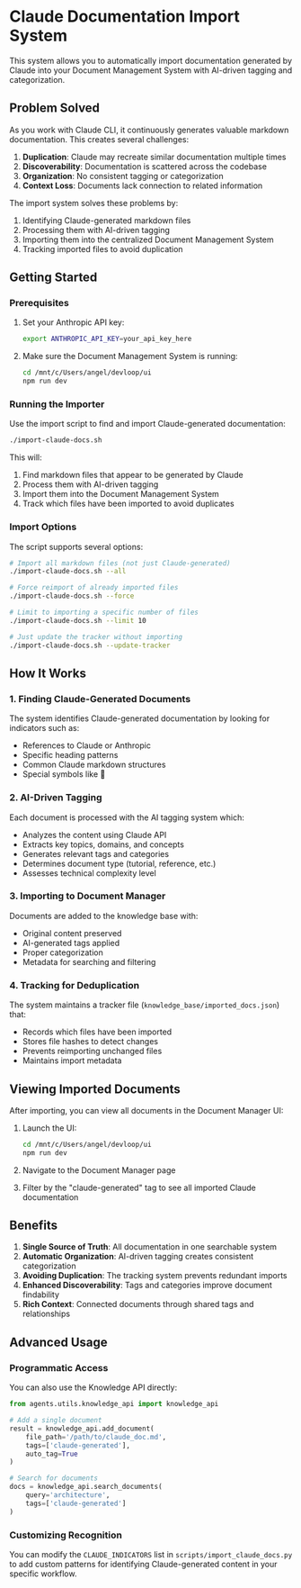 # Claude Documentation Import System

This system allows you to automatically import documentation generated by Claude into your Document Management System with AI-driven tagging and categorization.

## Problem Solved

As you work with Claude CLI, it continuously generates valuable markdown documentation. This creates several challenges:

1. **Duplication**: Claude may recreate similar documentation multiple times
2. **Discoverability**: Documentation is scattered across the codebase
3. **Organization**: No consistent tagging or categorization 
4. **Context Loss**: Documents lack connection to related information

The import system solves these problems by:

1. Identifying Claude-generated markdown files
2. Processing them with AI-driven tagging
3. Importing them into the centralized Document Management System
4. Tracking imported files to avoid duplication

## Getting Started

### Prerequisites

1. Set your Anthropic API key:
   ```bash
   export ANTHROPIC_API_KEY=your_api_key_here
   ```

2. Make sure the Document Management System is running:
   ```bash
   cd /mnt/c/Users/angel/devloop/ui
   npm run dev
   ```

### Running the Importer

Use the import script to find and import Claude-generated documentation:

```bash
./import-claude-docs.sh
```

This will:
1. Find markdown files that appear to be generated by Claude
2. Process them with AI-driven tagging
3. Import them into the Document Management System
4. Track which files have been imported to avoid duplicates

### Import Options

The script supports several options:

```bash
# Import all markdown files (not just Claude-generated)
./import-claude-docs.sh --all

# Force reimport of already imported files
./import-claude-docs.sh --force

# Limit to importing a specific number of files
./import-claude-docs.sh --limit 10

# Just update the tracker without importing
./import-claude-docs.sh --update-tracker
```

## How It Works

### 1. Finding Claude-Generated Documents

The system identifies Claude-generated documentation by looking for indicators such as:
- References to Claude or Anthropic
- Specific heading patterns
- Common Claude markdown structures
- Special symbols like 🤖

### 2. AI-Driven Tagging

Each document is processed with the AI tagging system which:
- Analyzes the content using Claude API
- Extracts key topics, domains, and concepts
- Generates relevant tags and categories
- Determines document type (tutorial, reference, etc.)
- Assesses technical complexity level

### 3. Importing to Document Manager

Documents are added to the knowledge base with:
- Original content preserved
- AI-generated tags applied
- Proper categorization
- Metadata for searching and filtering

### 4. Tracking for Deduplication

The system maintains a tracker file (`knowledge_base/imported_docs.json`) that:
- Records which files have been imported
- Stores file hashes to detect changes
- Prevents reimporting unchanged files
- Maintains import metadata

## Viewing Imported Documents

After importing, you can view all documents in the Document Manager UI:

1. Launch the UI:
   ```bash
   cd /mnt/c/Users/angel/devloop/ui
   npm run dev
   ```

2. Navigate to the Document Manager page

3. Filter by the "claude-generated" tag to see all imported Claude documentation

## Benefits

1. **Single Source of Truth**: All documentation in one searchable system
2. **Automatic Organization**: AI-driven tagging creates consistent categorization
3. **Avoiding Duplication**: The tracking system prevents redundant imports
4. **Enhanced Discoverability**: Tags and categories improve document findability
5. **Rich Context**: Connected documents through shared tags and relationships

## Advanced Usage

### Programmatic Access

You can also use the Knowledge API directly:

```python
from agents.utils.knowledge_api import knowledge_api

# Add a single document
result = knowledge_api.add_document(
    file_path='/path/to/claude_doc.md',
    tags=['claude-generated'],
    auto_tag=True
)

# Search for documents
docs = knowledge_api.search_documents(
    query='architecture',
    tags=['claude-generated']
)
```

### Customizing Recognition

You can modify the `CLAUDE_INDICATORS` list in `scripts/import_claude_docs.py` to add custom patterns for identifying Claude-generated content in your specific workflow.